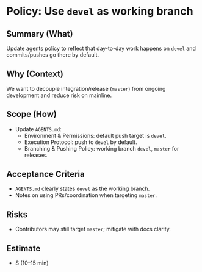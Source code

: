 # Policy: Use `devel` as working branch

## Summary (What)
Update agents policy to reflect that day-to-day work happens on `devel` and commits/pushes go there by default.

## Why (Context)
We want to decouple integration/release (`master`) from ongoing development and reduce risk on mainline.

## Scope (How)
- Update `AGENTS.md`:
  - Environment & Permissions: default push target is `devel`.
  - Execution Protocol: push to `devel` by default.
  - Branching & Pushing Policy: working branch `devel`, `master` for releases.

## Acceptance Criteria
- `AGENTS.md` clearly states `devel` as the working branch.
- Notes on using PRs/coordination when targeting `master`.

## Risks
- Contributors may still target `master`; mitigate with docs clarity.

## Estimate
- S (10–15 min)

